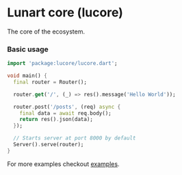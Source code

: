 # Lunart core (lucore)

The core of the ecosystem.

### Basic usage
```dart
import 'package:lucore/lucore.dart';

void main() {
  final router = Router();

  router.get('/', (_) => res().message('Hello World'));

  router.post('/posts', (req) async {
    final data = await req.body();
    return res().json(data);
  });

  // Starts server at port 8000 by default
  Server().serve(router);
}
```

For more examples checkout [examples](https://github.com/fuzzknob/lunart/tree/main/libs/lunart_core/examples).
